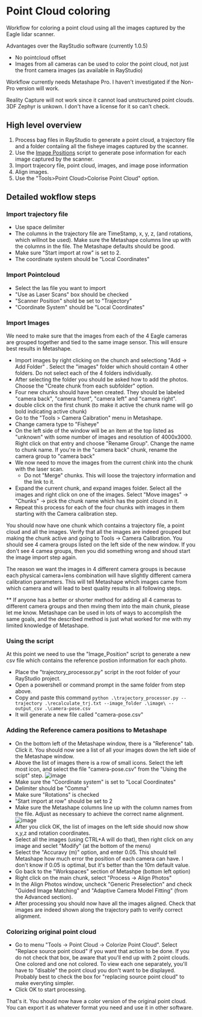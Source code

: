 # Point Cloud coloring

Workflow for coloring a point cloud using all the images captured by the Eagle lidar scanner.

Advantages over the RayStudio software (currently 1.0.5)
- No pointcloud offset
- Images from all cameras can be used to color the point cloud, not just the front camera images (as available in RayStudio)

Workflow currently needs Metashape Pro. I haven't investigated if the Non-Pro version will work.  
 
Reality Capture will not work since it cannot load unstructured point clouds.
3DF Zephyr is unkown. I don't have a license for it so can't check.

## High level overview

1. Process bag files in RayStudio to generate a point cloud, a trajectory file and a folder contaiing all the fisheye images captured by the scanner.
2. Use the [Image Positions](https://github.com/0ut5ider/Eagle_Scanner_Misc/tree/main/image_positions) script to generate pose information for each image captured by the scanner.
3. Import trajecory file, point cloud, images, and image pose information
4. Align images.
5. Use the "Tools>Point Cloud>Colorise Point Cloud" option.

## Detailed wokflow steps

### Import trajectory file
- Use space delimiter
- The columns in the trajectory file are TimeStamp, x, y, z, (and rotations, which willnot be used). Make sure the Metashape columns line up with the columns in the file. The Metashape defaults should be good.
- Make sure "Start import at row" is set to 2.
- The coordinate system should be "Local Coordinates"

### Import Pointcloud
- Select the las file you want to import
- "Use as Laser Scans" box should be checked
- "Scanner Position" shold be set to "Trajectory"
- "Coordinate System" should be "Local Coordinates"

### Import Images
We need to make sure that the images from each of the 4 Eagle cameras are grouped together and tied to the same image sensor. This will ensure best results in Metashape.
- Import images by right clicking on the chunch and selectiong "Add -> Add Folder" . Select the "images" folder which should contain 4 other folders. Do not select each of the 4 folders individually.
- After selecting the folder you should be asked how to add the photos. Choose the "Create chunk from each subfolder" option.
- Four new chunks should have been created. They should be labeled "camera back", "camera front", "camera left" and "camera right".
- double click on the first chunk (to make it active the chunk name will go bold indicating active chunk)
- Go to the "Tools > Camera Caibration" menu in Metashape.
- Change camera type to "Fisheye"
- On the left side of the window will be an item at the top listed as "unknown" with some number of images and resolution of 4000x3000. Right click on that entry and choose "Rename Group". Change the name to chunk name. If you're in the "camera back" chunk, rename the camera group to "camera back"
- We now need to move the images from the current chink into the chunk with the laser scan.
  - Do not "Merge" chunks. This will loose the trajectory information and the link to it.
- Expand the current chunk, and expand images folder. Select all the images and right click on one of the images. Select "Move images" -> "Chunks" -> pick the chunk name which has the point clound in it. 
- Repeat this process for each of the four chunks with images in them starting with the Camera calibration step.

You should now have one chunk which contains a trajectory file, a point cloud and all the images. Verify that all the images are indeed grouped but making the chunk active and going to Tools -> Camera Calibration. You should see 4 camera groups listed on the left side of the new window. If you don't see 4 camea groups, then you did something wrong and shoud start the image import step again.

The reason we want the images in 4 different camera groups is because each physical camera+lens combination will have slightly different camera calibration parameters. This will tell Metashape which images came from which camera and will lead to best quality results in all following steps.

** If anyone has a better or shorter method for adding all 4 cameras to different camera groups and then mving them into the main chunk, please let me know. Metashape can be used in lots of ways to accomplish the same goals, and the described method is just what worked for me with my limited knowledge of Metashape.

### Using the script
At this point we need to use the "Image_Position" script to generate a new csv file which contains the reference postion information for each photo.

- Place the "trajectory_processor.py" script in the root folder of your RayStudio project.
- Open a powershell or command prompt in the same folder from step above.
- Copy and paste this command `python .\trajectory_processor.py --trajectory .\recalculate_trj.txt --image_folder .\image\ --output_csv .\camera-pose.csv`
- It will generate a new file called "camera-pose.csv"

### Adding the Reference camera positions to Metashape
- On the bottom left of the Metashape window, there is a "Reference" tab. Click it. You should now see a list of all your images down the left side of the Metashape window.
- Above the list of images there is a row of small icons. Select the left most icon, and select the file "camera-pose.csv" from the "Using the scipt" step.
![image](https://github.com/user-attachments/assets/54afb1c8-a7b5-4568-a4ed-5d67a550c98f)
- Make sure the "Coordinate system" is set to "Local Coordinates"
- Delimiter should be "Comma"
- Make sure "Rotations" is checked
- "Start import at row" should be set to 2
- Make sure the Metashape columns line up with the column names from the file. Adjust as necessary to achieve the correct name alignment.
![image](https://github.com/user-attachments/assets/af8c1f4c-d34f-4ab7-8192-54d997487cbf)
- After you click OK, the list of images on the left side should now show x,y,z and rotation coordinates.
- Select all the images  (using CTRL+A will do that), then right click on any image and seclet "Modify" (at the bottom of the menu)
- Select the "Accuravy (m)" option, and enter 0.05. This should tell Metashape how much error the position of each camera can have. I don't know if 0.05 is optimal, but it's better than the 10m default value.
- Go back to the "Workspaces" section of Metashpe (bottom left option)
- Right click on the main chunk, select "Process -> Align Photos"
- In the Align Photos window, uncheck "Generic Preselection" and check "Guided Image Matching" and "Adaptive Camera Model Fitting" (from the Advanced section). 
- After processing you should now have all the images aligned. Check that images are indeed shown along the trajectory path to verify correct alignment.

### Colorizing original point cloud
- Go to menu "Tools -> Point Cloud -> Colorize Point Cloud". Select "Replace source point cloud" if you want that action to be done. If you do not check that box, be aware that you'll end up with 2 point clouds. One colored and one not colored. To view each one separately, you'll have to "disable" the point cloud you don't want to be displayed.
 Probably best to check the box for "replacing source point cloud" to make everyting simpler.
- Click OK to start processing.


That's it. You should now have a color version of the original point cloud.
You can export it as whatever format you need and use it in other software.